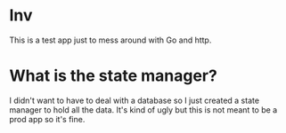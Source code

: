 # Inv

This is a test app just to mess around with Go and http.

# What is the state manager?

I didn't want to have to deal with a database so I just created a state manager to hold all the data.
It's kind of ugly but this is not meant to be a prod app so it's fine.
